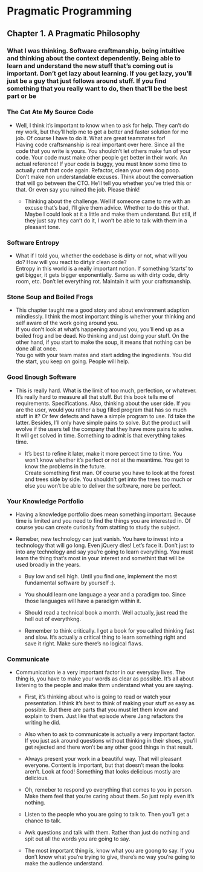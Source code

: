 # Pragmatic Programming


## Chapter 1. A Pragmatic Philosophy

### What I was thinking. Software craftmanship, being intuitive and thinking about the context dependently. Being able to learn and understand the new stuff that’s coming out is important. Don’t get lazy about learning. If you get lazy, you’ll just be a guy that just follows around stuff. If you find something that you really want to do, then that’ll be the best part or be

### The Cat Ate My Source Code

- Well, I think it’s important to know when to ask for help. They can’t do my work, but they’ll help me to get a better and faster solution for me job. Of course I have to do it. What are great teammates for!   
   Having code craftsmanship is real important over here. Since all the code that you write is yours. You shouldn’t let others make fun of your code. Your code must make other people get better in their work. An actual reference! If your code is buggy, you must know some time to actually craft that code again. Refactor, clean your own dog poop.   
   Don’t make non understandable excuses. Think about the conversation that will go between the CTO. He’ll tell you whether you’ve tried this or that. Or even say you ruined the job. Please think! 

	- Thinking about the challenge. Well if someone came to me with an excuse that’s bad, I’ll give them advice. Whether to do this or that. Maybe I could look at it a little and make them understand. But still, if they just say they can’t do it, I won’t be able to talk with them in a pleasant tone. 

### Software Entropy

- What if I told you, whether the codebase is dirty or not, what will you do? How will you react to dirtyir clean code?  
   Entropy in this world is a really important notion. If something ‘starts’ to get bigger, it gets bigger exponentially. Same as with dirty code, dirty room, etc. Don’t let everything rot. Maintain it with your craftsmanship. 

### Stone Soup and Boiled Frogs

- This chapter taught me a good story and about environment adaption mindlessly. I think the most important thing is whether your thinking and self aware of the work going around you.   
   If you don’t look at what’s happening around you, you’ll end up as a boiled frog and be dead. No thinking and just doing your stuff. On the other hand, if you start to make the soup, it means that nothing can be done all at once.   
   You go with your team mates and start adding the ingredients. You did the start, you keep on going. People will help. 

### Good Enough Software

- This is really hard. What is the limit of too much, perfection, or whatever. It’s really hard to measure all that stuff. But this book tells me of requirements. Specifications. Also, thinking about the user side. If you are the user, would you rather a bug filled program that has so much stuff in it? Or few defects and have a simple program to use. I’d take the latter. Besides, I’ll only have simple pains to solve. But the product will evolve if the users tell the company that they have more pains to solve. It will get solved in time. Something to admit is that everything takes time. 

	- It’s best to refine it later, make it more percect time to time. You won’t know whether it’s perfect or not at the meantime. You get to know the problems in the future.   
	   Create something first man. Of course you have to look at the forest and trees side by side. You shouldn’t get into the trees too much or else you won’t be able to deliver the software, nore be perfect. 

### Your Knowledge Portfolio

- Having a knowledge portfolio does mean something important. Because time is limited and you need to find the things you are interested in. Of course you can create curiosity from statting to study the subject. 

- Remeber, new technology can just vanish. You have to invest into a technology that will go long. Even jQuery dies! Let’s face it. Don’t just to into any technology and say you’re going to learn everything. You must learn the thing that’s most in your interest and somethint that will be used broadly in the years. 

	- Buy low and sell high. Until you find one, implement the most fundamental software by yourself :). 

	- You should learn one language a year and a paradigm too. Since those languages will have a paradigm within it. 

	- Should read a technical book a month. Well actually, just read the hell out of everythkng. 

	- Remember to think critically. I got a book for you called thinking fast and slow. It’s actually a critical thing to learn something right and save it right. Make sure there’s no logical flaws. 

### Communicate

- Communication ie a very important factor in our everyday lives. The thing is, you have to make your words as clear as possible. It’s all about listening to the people and make thrm understand what you are saying. 

	- First, it’s thinking about who is going to read or watch your presentation. I think it’s best to think of making your stuff as easy as possible. But there are parts that you must let them know and explain to them. Just like that episode where Jang refactors the writing he did. 

	- Also when to ask to communicate is actually a very important factor. If you just ask around questions without thinking in their shoes, you’ll get rejected and there won’t be any other good things in that result. 

	- Always present your work in a beautiful way. That will pleasant everyone. Content is important, but that doesn’t mean the looks aren’t. Look at food! Something that looks delicious mostly are delicious.

	- Oh, remeber to respond yo everything that comes to you in person. Make them feel that you’re caring about them. So just reply even it’s nothing. 

	- Listen to the people who you are going to talk to. Then you’ll get a chance to talk. 

	- Awk questions and talk with them. Rather than just do nothing and spit out all the words you are going to say. 

	- The most important thing is, know what you are goong to say. If you don’t know what you’re trying to give, there’s no way you’re going to make the audience understand. 

